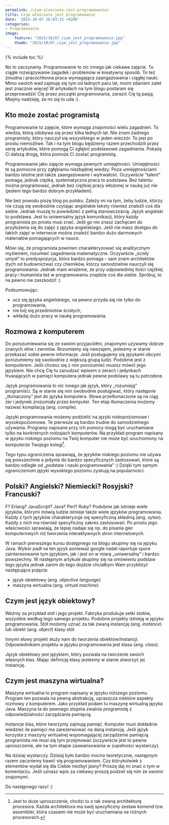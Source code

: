 ```yaml
---
permalink: /czym-wlasciwie-jest-programowanie/
title: Czym właściwie jest programowanie
date: '2015-10-07 16:03:15 +0200'
categories:
- Programowanie
image: 
    feature: "2015/10/07_czym_jest_programowanie.jpg"
    thumb: "2015/10/07_czym_jest_programowanie.jpg"
---
```


{% include toc %}

No to zaczynamy. Programowanie to nic innego jak ciekawe zajęcie. To ciągłe rozwiązywanie zagadek i problemów w kreatywny sposób. To też żmudna i pracochłonna praca wymagająca zaangażowania i ciągłej nauki. Mimo swoich wad zajmuję się tym od ładnych paru lat, moim zdaniem zalet jest znacznie więcej! W artykułach na tym blogu postaram się przeprowadzić Cię przez początki programowania, zarazić Cię tą pasją. Miejmy nadzieję, że mi się to uda :).

## Kto może zostać programistą

Programowanie to zajęcie, które wymaga znajomości wielu zagadnień. To wiedza, którą zdobywa się przez kilka ładnych lat. Nie znam żadnego programisty, który nauczył się wszystkiego w jeden wieczór. To jest po prostu niemożliwe. Tak i na tym blogu będziemy razem przechodzili przez serię artykułów, które pomogą Ci zgłębić podstawowe zagadnienia. Pokażę Ci dalszą drogę, która pomoże Ci zostać programistą.

Programowanie jako zajęcie wymaga pewnych umiejętności. Umiejętności te są pomocne przy zgłębianiu niezbędnej wiedzy. Poza umiejętnościami bardzo istotne jest także zaangażowanie i wytrwałość. Oczywiście "talent" pomaga, jednak ciężka, systematyczna praca to podstawa. Bez talentu można programować, jednak bez ciężkiej pracy włożonej w naukę już nie (jestem tego bardzo dobrym przykładem).

Nie bez powodu piszę blog po polsku. Zależy mi na tym, żeby ludzie, którzy nie czują się swobodnie czytając angielskie teksty również znaleźli coś dla siebie. Jednak muszę to powiedzieć z pełną stanowczością. Język angielski to podstawa. Jest to uniwersalny język komunikacji, który każdy programista po prostu musi znać. Jeśli go nie znasz zachęcam do przyłożenia się do zajęć z języka angielskiego. Jeśli nie masz dostępu do takich zajęć w internecie można znaleźć bardzo dużo darmowych materiałów pomagających w nauce.

Mówi się, że programista powinien charakteryzować się analitycznym myśleniem, rozumieć zagadnienia matematyczne. Oczywiście &bdquo;ścisły umysł&rdquo; to predyspozycja, która bardzo pomaga &ndash; sam znam architektów (tych od budownictwa) czy chemików, którzy samodzielnie nauczyli się programowania. Jednak mam wrażenie, że przy odpowiedniej ilości ciężkiej pracy i humanista też w programowaniu znajdzie coś dla siebie. Spróbuj, to na pewno nie zaszkodzi! :)

Podsumowując:
 - ucz się języka angielskiego, na pewno przyda się nie tylko do programowania,
 - nie bój się przedmiotów ścisłych,
 - wkładaj dużo pracy w naukę programowania.

## Rozmowa z komputerem

Do porozumiewania się ze swoimi przyjaciółmi, znajomymi używamy dobrze znanych słów i zwrotów. Rozumiemy się nawzajem, jesteśmy w stanie przekazać sobie pewne informacje. Jeśli posługujemy się językami obcymi porozumiemy się swobodnie z większą grupą ludzi. Podobnie jest z komputerem. Jeśli chcesz się z nim porozumieć musisz mówić jego językiem. Nie chcę Cię tu zanudzać wpisem o zerach i jedynkach fruwających w pamięci komputera jednak pewne podstawy są tu potrzebne.

Język programowania to nic innego jak język, który &bdquo;rozumieją&rdquo; programiści. Są w stanie się nim swobodnie posługiwać, który następnie &bdquo;tłumaczony&rdquo; jest do języka komputera. Słowa przetłumaczone są na ciąg zer i jedynek zrozumiały przez komputer. Ten etap tłumaczenia możemy nazwać kompilacją (ang. compile).

Języki programowania możemy podzielić na języki niskopoziomowe i wysokopoziomowe. Te pierwsze są bardzo trudne do samodzielnego używania. Programy napisane przy ich pomocy mogą być uruchamiane tylko na konkretnych rodzajach komputerów. Na przykład program napisany w języku niskiego poziomu na Twój komputer nie może być uruchomiony na komputerze Twojego kolegi[^architektura].

[^architektura]: Jest to duże uproszczenie, chodzi tu o tak zwaną architekturę procesora. Każda architektura ma swój specyficzny zestaw komend tzw. assembler, która czasami nie może być uruchamiana na różnych procesorach.

Tego typu ograniczenia sprawiają, że języków niskiego poziomu nie używa się powszechnie a jedynie do bardzo specyficznych zastosowań, które są bardzo odległe od &bdquo;podstaw i nauki programowania&rdquo; :) Dzięki tym samym ograniczeniom języki wysokiego poziomu zyskują na popularności.

## Polski? Angielski? Niemiecki? Rosyjski? Francuski?

F? Erlang? JavaScript? Java? Perl? Ruby? Podobnie jak istnieje wiele języków, którymi mówią ludzie istnieje także wiele języków programowania. Każdy z tych języków charakteryzuje się specyficzną składnią (ang. _sytax_). Każdy z nich ma również specyficzny zakres zastosowań. Po prostu jego właściwości sprawiają, że lepiej nadaje się np. do pisania gier komputerowych niż tworzenia interaktywnych stron internetowych.

W ramach pierwszego kursu dostępnego na blogu skupimy się na języku Java. Wybór padł na ten język ponieważ google nadal raportuje spore zainteresowanie tym językiem, jak i jest on w miarę &bdquo;uniwersalny&rdquo; i bardzo powszechny. W następnym artykule skupimy się na omówieniu podstaw tego języka jednak zanim do tego dojdzie chciałbym Wam przybliżyć następujące pojęcia:

 - język obiektowy (ang. _objective language_)
 - maszyna wirtualna (ang. _virtual machine_)

## Czym jest język obiektowy?

Weźmy za przykład stół i jego projekt. Fabryka produkuje setki stołów, wszystkie według tego samego projektu. Podobne projekty istnieją w języku programowania. Stół możemy uznać za tak zwaną instancję (ang. _instance_) lub obiekt (ang. _object_) klasy stół.

Innymi słowy projekt służy nam do tworzenia obiektów/instancji. Odpowiednikiem projektu w języku programowania jest klasa (ang. _class_).

Język obiektowy jest językiem, który pozwala na tworzenie swoich własnych klas. Mając definicję klasy jesteśmy w stanie stworzyć jej instancję.

## Czym jest maszyna wirtualna?

Maszyna wirtualna to program napisany w języku niższego poziomu. Program ten pozwala na pewną abstrakcję, upraszcza niektóre aspekty rozmowy z komputerem. Jako przykład podam tu maszynę wirtualną języka Java. Maszyna ta do pewnego stopnia zwalnia programistę z odpowiedzialności zarządzania pamięcią.

Instancje klas, które tworzymy zajmują pamięć. Komputer musi dokładnie wiedzieć ile pamięci ma zarezerwować na daną instancję. Jeśli język korzysta z maszyny wirtualnej wspomagającej zarządzenie pamięcią programista nie musi się tym przejmować (oczywiście jest to pewne uproszczenie, ale na tym etapie zaawansowania w zupełności wystarczy).

Na dzisiaj wystarczy. Dzisiaj było bardzo mocno teoretycznie, następnym razem zaczniemy bawić się programowaniem. Czy którykolwiek z elementów wydał się dla Ciebie niezbyt jasny? Proszę daj mi znać o tym w komentarzu. Jeśli uznasz wpis za ciekawy proszę podziel się nim ze swoimi znajomymi.

Do następnego razu! :)
